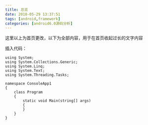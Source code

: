 ```yaml
---
title: 总览
date: 2018-05-29 13:37:51
tags: [android,framework]
categories: [android6.0源码分析]
---
```

<!-- more -->
这里以上为首页更改，以下为全部内容，用于在首页收起过长的文字内容

插入代码：
```CSharp
using System;
using System.Collections.Generic;
using System.Linq;
using System.Text;
using System.Threading.Tasks;

namespace ConsoleApp1
{
    class Program
    {
        static void Main(string[] args)
        {
        }
    }
}

```

